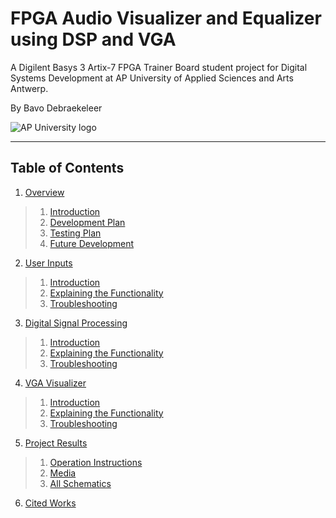 # FPGA Audio Visualizer and Equalizer using DSP and VGA

A Digilent Basys 3 Artix-7 FPGA Trainer Board student project for Digital Systems Development at AP University of Applied Sciences and Arts Antwerp.

By Bavo Debraekeleer

![AP University logo](/assets/logo_ap_white_en.png ':size=400')

---

## Table of Contents

1. [Overview](/overview.md)

>  1. [Introduction](/overview.md#introduction)
>  2. [Development Plan](/overview.md#development-plan)
>  3. [Testing Plan](/overview.md#testing-plan)
>  4. [Future Development](/overview.md#future-development)

2. [User Inputs](/user-inputs.md)

>  1. [Introduction](/user-inputs.md#introduction)
>  2. [Explaining the Functionality](/user-inputs.md#explaining-the-functionality)
>  3. [Troubleshooting](/user-inputs.md#troubleshooting)

3. [Digital Signal Processing](/dsp.md)

>  1. [Introduction](/dsp.md#introduction)
>  2. [Explaining the Functionality](/dsp.md#explaining-the-functionality)
>  3. [Troubleshooting](/dsp.md#troubleshooting)

4. [VGA Visualizer](/vga.md)

>  1. [Introduction](/vga.md#introduction)
>  2. [Explaining the Functionality](/vga.md#explaining-the-functionality)
>  3. [Troubleshooting](/vga.md#troubleshooting)

5. [Project Results](/results.md)

>  1. [Operation Instructions](/results.md#operation-instructions)
>  2. [Media](/results.md#media)
>  3. [All Schematics](/results.md#all-schematics)

6. [Cited Works](/cited-works.md)
